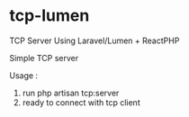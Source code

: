 # tcp-lumen
TCP Server Using Laravel/Lumen + ReactPHP

Simple TCP server 


Usage : 
1. run php artisan tcp:server
2. ready to connect with tcp client
